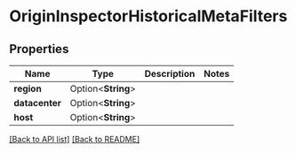 # OriginInspectorHistoricalMetaFilters

## Properties

Name | Type | Description | Notes
------------ | ------------- | ------------- | -------------
**region** | Option<**String**> |  | 
**datacenter** | Option<**String**> |  | 
**host** | Option<**String**> |  | 

[[Back to API list]](../README.md#documentation-for-api-endpoints) [[Back to README]](../README.md)


